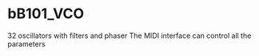 # bB101_VCO
32 oscillators with filters and phaser
The MIDI interface can control all the parameters
